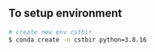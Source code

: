 ## To setup environment

```bash
# create new env cstbir
$ conda create -n cstbir python=3.8.16




